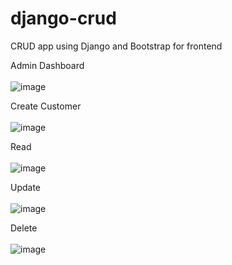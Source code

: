 # django-crud
CRUD app using Django and Bootstrap for frontend

Admin Dashboard <br/><br/>
![image](https://github.com/BinishaJ/django-crud/assets/69308583/61364f57-aa47-4b0a-833a-5466e1cbe569)


Create Customer<br/><br/>
![image](https://github.com/BinishaJ/django-crud/assets/69308583/4cfbdc11-9acf-4979-86d1-9d6c75e03092)


Read<br/><br/>
![image](https://github.com/BinishaJ/django-crud/assets/69308583/d14e2f69-f923-4bf9-b55d-3d9a8245e6db)


Update<br/><br/>
![image](https://github.com/BinishaJ/django-crud/assets/69308583/7d09d2b0-5084-47ad-b677-6c7f4496255d)


Delete<br/><br/>
![image](https://github.com/BinishaJ/django-crud/assets/69308583/3ba8a61e-9494-4533-b46e-0183d7b23965)
